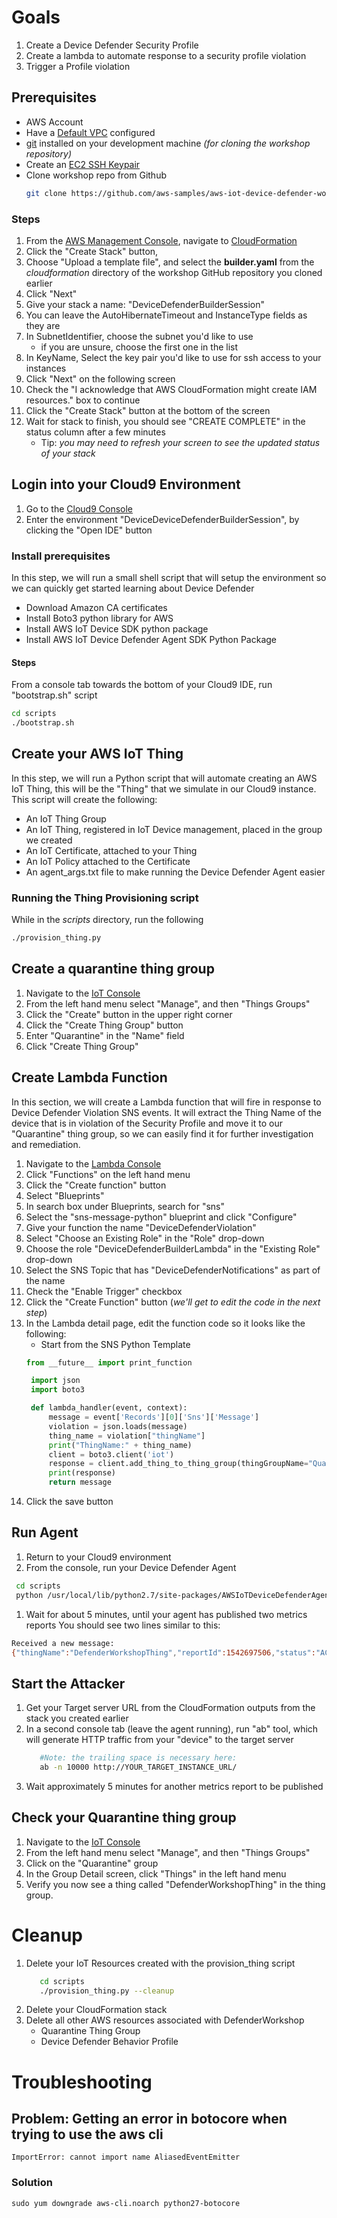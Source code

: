 # Goals

1. Create a Device Defender Security Profile
1. Create a lambda to automate response to a security profile violation
1. Trigger a Profile violation

## Prerequisites

  - AWS Account
  - Have a [Default VPC](https://docs.aws.amazon.com/vpc/latest/userguide/what-is-amazon-vpc.html) configured 
  - [git](https://git-scm.com/downloads) installed on your development machine _(for cloning the workshop repository)_
  - Create an [EC2 SSH Keypair](https://docs.aws.amazon.com/AWSEC2/latest/UserGuide/ec2-key-pairs.html#having-ec2-create-your-key-pair)
  - Clone workshop repo from Github
    ```bash
    git clone https://github.com/aws-samples/aws-iot-device-defender-workshop.git
    ```

### Steps

  1. From the [AWS Management Console](https://console.aws.amazon.com/console), navigate to [CloudFormation](https://console.aws.amazon.com/cloudformation/home)
  1. Click the "Create Stack" button,
  1. Choose "Upload a template file", and select the
    **builder.yaml** from the _cloudformation_ directory of the workshop GitHub repository you cloned earlier
  1. Click "Next"
  1. Give your stack a name: "DeviceDefenderBuilderSession"
  1. You can leave the AutoHibernateTimeout and InstanceType fields as they are
  1. In SubnetIdentifier, choose the subnet you'd like to use
      - if you are unsure, choose the first one in the list
  1. In KeyName, Select the key pair you'd like to use for ssh access to your instances
  1. Click "Next" on the following screen
  1. Check the "I acknowledge that AWS CloudFormation might create IAM resources." box to continue
  1. Click the "Create Stack" button at the bottom of the screen
  1. Wait for stack to finish, you should see "CREATE COMPLETE" in the status column after a few minutes
      - Tip: *you may need to refresh your screen to see the updated
        status of your stack*

## Login into your Cloud9 Environment

  1. Go to the [Cloud9 Console](https://console.aws.amazon.com/cloud9/home)
  1. Enter the environment "DeviceDeviceDefenderBuilderSession", by clicking the "Open IDE" button

### Install prerequisites

In this step, we will run a small shell script that will setup the environment so we can quickly get started learning about Device Defender

- Download Amazon CA certificates
- Install Boto3 python library for AWS
- Install AWS IoT Device SDK python package
- Install AWS IoT Device Defender Agent SDK Python Package

#### Steps

From a console tab towards the bottom of your Cloud9 IDE, run "bootstrap.sh" script
   ```bash
   cd scripts
   ./bootstrap.sh
   ```
## Create your AWS IoT Thing

  In this step, we will run a Python script that will automate creating an AWS IoT Thing, this will be the "Thing" that we simulate in our Cloud9 instance.  This script will create the following:

  - An IoT Thing Group
  - An IoT Thing, registered in IoT Device management, placed in the group we created
  - An IoT Certificate, attached to your Thing
  - An IoT Policy attached to the Certificate
  - An agent_args.txt file to make running the Device Defender Agent easier

### Running the Thing Provisioning script
While in the _scripts_ directory, run the following
  ```bash
  ./provision_thing.py
  ```

## Create a quarantine thing group
1. Navigate to the [IoT Console](https://console.aws.amazon.com/iot/home)
1. From the left hand menu select  "Manage", and then "Things Groups"
1. Click the "Create" button in the upper right corner
1. Click the "Create Thing Group" button
1. Enter "Quarantine" in the "Name" field
1. Click "Create Thing Group"

## Create Lambda Function
In this section, we will create a Lambda function that will fire in response to 
Device Defender Violation SNS events. It will extract the Thing Name of the device
that is in violation of the Security Profile and move it to our "Quarantine" thing group,
so we can easily find it for further investigation and remediation.

1. Navigate to the [Lambda Console](https://console.aws.amazon.com/lambda/home)
1. Click "Functions" on the left hand menu
1. Click the "Create function" button
1. Select "Blueprints"
1. In search box under Blueprints, search for "sns"
1. Select the "sns-message-python" blueprint and click "Configure"
1. Give your function the name "DeviceDefenderViolation"
1. Select "Choose an Existing Role" in the "Role" drop-down
1. Choose the role "DeviceDefenderBuilderLambda" in the "Existing Role" drop-down
1. Select the SNS Topic that has "DeviceDefenderNotifications" as part of the name
1. Check the "Enable Trigger" checkbox
1. Click the "Create Function" button (_we'll get to edit the code in the next step_)
1. In the Lambda detail page, edit the function code so it looks like the following:
   - Start from the SNS Python Template
   ```python
   from __future__ import print_function

    import json
    import boto3

    def lambda_handler(event, context):
        message = event['Records'][0]['Sns']['Message']
        violation = json.loads(message)
        thing_name = violation["thingName"]
        print("ThingName:" + thing_name)
        client = boto3.client('iot')
        response = client.add_thing_to_thing_group(thingGroupName="Quarantine", thingName=thing_name)
        print(response)
        return message
    ```
1. Click the save button

## Run Agent
1. Return to your Cloud9 environment
1. From the console, run your Device Defender Agent
 ```bash
  cd scripts
  python /usr/local/lib/python2.7/site-packages/AWSIoTDeviceDefenderAgentSDK/agent.py @agent_args.txt
  ```
1. Wait for about 5 minutes, until your agent has published two metrics reports
You should see two lines similar to this:
```bash
Received a new message: 
{"thingName":"DefenderWorkshopThing","reportId":1542697506,"status":"ACCEPTED","timestamp":1542697506269}
```
## Start the Attacker
1. Get your Target server URL from the CloudFormation outputs from the stack you created earlier
1. In a second console tab (leave the agent running), run "ab" tool, which will generate HTTP traffic from your "device" to the target server
   ```bash
      #Note: the trailing space is necessary here:
      ab -n 10000 http://YOUR_TARGET_INSTANCE_URL/
   ```   
1. Wait approximately 5 minutes for another metrics report to be published

## Check your Quarantine thing group
1. Navigate to the [IoT Console](https://console.aws.amazon.com/iot/home)
1. From the left hand menu select  "Manage", and then "Things Groups"
1. Click on the "Quarantine" group
1. In the Group Detail screen, click "Things" in the left hand menu
1. Verify you now see a thing called "DefenderWorkshopThing" in the thing group.

# Cleanup
 1. Delete your IoT Resources created with the provision_thing script
    ```bash
       cd scripts
       ./provision_thing.py --cleanup
    ```
 1. Delete your CloudFormation stack
 1. Delete all other AWS resources associated with DefenderWorkshop
    - Quarantine Thing Group
    - Device Defender Behavior Profile


# Troubleshooting
## Problem: Getting an error in botocore when trying to use the aws cli
```
ImportError: cannot import name AliasedEventEmitter
```
### Solution
```
sudo yum downgrade aws-cli.noarch python27-botocore
```
